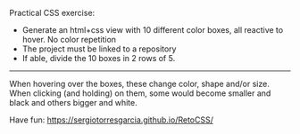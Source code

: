 Practical CSS exercise:

- Generate an html+css view with 10 different color boxes, all reactive to hover. No color repetition
- The project must be linked to a repository
- If able, divide the 10 boxes in 2 rows of 5.

<hr>

When hovering over the boxes, these change color, shape and/or size.
When clicking (and holding) on them, some would become smaller and black and others bigger and white.

Have fun: https://sergiotorresgarcia.github.io/RetoCSS/

